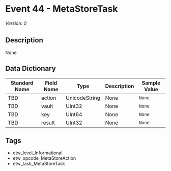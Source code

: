 # Event 44 - MetaStoreTask
###### Version: 0

## Description
None

## Data Dictionary
|Standard Name|Field Name|Type|Description|Sample Value|
|---|---|---|---|---|
|TBD|action|UnicodeString|None|`None`|
|TBD|vault|UInt32|None|`None`|
|TBD|key|UInt64|None|`None`|
|TBD|result|UInt32|None|`None`|

## Tags
* etw_level_Informational
* etw_opcode_MetaStoreAction
* etw_task_MetaStoreTask